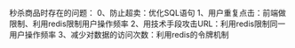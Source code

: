 秒杀商品时存在的问题：
0、防止超卖：优化SQL语句
1、用户重复点击：前端做限制、利用redis限制用户操作频率
2、用技术手段攻击URL：利用redis限制同一用户操作频率
3、减少对数据的访问次数：利用redis的令牌机制